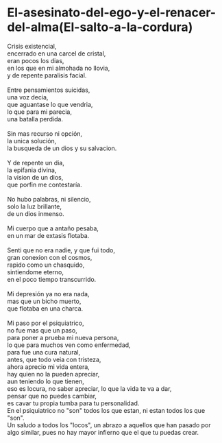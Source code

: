 # El-asesinato-del-ego-y-el-renacer-del-alma(El-salto-a-la-cordura)
Crisis existencial,</br>
encerrado en una carcel de cristal,</br>
eran pocos los dias,</br>
en los que en mi almohada no llovia,</br>
y de repente paralisis facial.</br>
</br>
Entre pensamientos suicidas,</br>
una voz decia,</br>
que aguantase lo que vendria,</br>
lo que para mi parecia,</br>
una batalla perdida.</br>
</br>
Sin mas recurso ni opción,</br>
la unica solución,</br>
la busqueda de un dios y su salvacion.</br>
</br>
Y de repente un dia,</br>
la epifania divina,</br>
la vision de un dios,</br>
que porfin me contestaría.</br>
</br>
No hubo palabras, ni silencio,</br>
solo la luz brillante,</br>
de un dios inmenso.</br>
</br>
Mi cuerpo que a antaño pesaba,</br>
en un mar de extasis flotaba.</br>
</br>
Senti que no era nadie, y que fui todo,</br>
gran conexion con el cosmos,</br>
rapido como un chasquido,</br>
sintiendome eterno,</br>
en el poco tiempo transcurrido.</br>
</br>
Mi depresión ya no era nada,</br>
mas que un bicho muerto,</br>
que flotaba en una charca.</br>
</br>
Mi paso por el psiquiatrico,</br>
no fue mas que un paso,</br>
para poner a prueba mi nueva persona,</br>
lo que para muchos ven como enfermedad,</br>
para fue una cura natural,</br>
antes, que todo veia con tristeza,</br>
ahora aprecio mi vida entera,</br>
hay quien no la pueden apreciar,</br>
aun teniendo lo que tienen,</br>
eso es locura, no saber apreciar, lo que la vida te va a dar,</br>
pensar que no puedes cambiar,</br>
es cavar tu propia tumba para tu personalidad.</br>
En el psiquiatrico no "son" todos los que estan, ni estan todos los que "son".</br>
Un saludo a todos los "locos", un abrazo a aquellos que han pasado por algo similar, pues no hay mayor infierno que el que tu puedas crear.</br>
